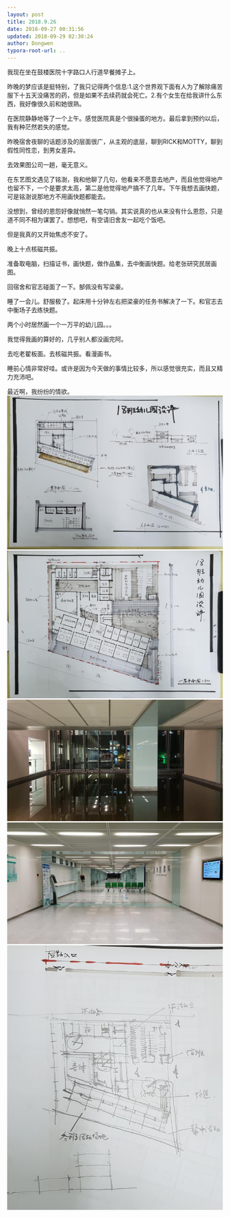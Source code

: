 ```yaml
---
layout: post
title: 2018.9.26
date: 2018-09-27 00:31:56
updated: 2018-09-29 02:30:24
author: Dongwen
typora-root-url: ..
---
```




我现在坐在鼓楼医院十字路口人行道早餐摊子上。

昨晚的梦应该是挺特别，了我只记得两个信息:1.这个世界观下面有人为了解除痛苦服下十五天没痛苦的药，但是如果不去续药就会死亡。2.有个女生在给我讲什么东西，我好像很久前和她很熟。

在医院静静地等了一个上午。感觉医院真是个很操蛋的地方。最后拿到预约以后，我有种茫然若失的感觉。

昨晚宿舍夜聊的话题涉及的层面很广，从主观的底层，聊到RICK和MOTTY，聊到假性同性恋，到男女差异。

去效果图公司一趟，毫无意义。

在东艺图文遇见了铭澍，我和他聊了几句，他看来不愿意去地产，而且他觉得地产也留不下，一个是要求太高，第二是他觉得地产搞不了几年。下午我想去画快题，可是铭澍说那地方不用画快题都能去。

没想到，曾经的恩怨好像就悄然一笔勾销。其实说真的也从来没有什么恩怨，只是道不同不相为谋罢了。想想吧，有空请旧舍友一起吃个饭吧。

但是我真的又开始焦虑不安了。

晚上十点核磁共振。

准备取电脑，扫描证书，画快题，做作品集，去中衡画快题。给老张研究民居画图。

回宿舍和官志碰面了一下。郜佩没有写梁豪。

睡了一会儿。舒服极了。起床用十分钟左右把梁豪的任务书解决了一下。和官志去中衡场子去练快题。

两个小时居然画一个一万平的幼儿园。。。

我觉得我画的算好的，几乎别人都没画完阿。

去吃老翟板面。去核磁共振。看漫画书。

睡前心情非常好哇。或许是因为今天做的事情比较多，所以感觉很充实，而且又精力充沛吧。

最近啊，我纷纷的情欲。
     ![](/img/in-post/p54310480.jpg)
![](/img/in-post/p54310479.jpg)
![](/img/in-post/p54310486.jpg)
![](/img/in-post/p54310488.jpg)
![](/img/in-post/p54310485.jpg)
